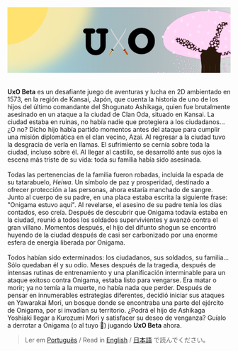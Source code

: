 <div align="center">
  <img src="https://github.com/AJUMP-Corp/.github/blob/main/uxo_banner.png" alt="UxO Banner">
</div><br>

**UxO Beta** es un desafiante juego de aventuras y lucha en 2D ambientado en 1573, en la región de Kansai, Japón, que cuenta la historia de uno de los hijos del último comandante del Shogunato Ashikaga, quien fue brutalmente asesinado en un ataque a la ciudad de Clan Oda, situado en Kansai. La ciudad estaba en ruinas, no había nadie que protegiera a los ciudadanos… ¿O no? Dicho hijo había partido momentos antes del ataque para cumplir una misión diplomática en el clan vecino, Azai. Al regresar a la ciudad tuvo la desgracia de verla en llamas. El sufrimiento se cernía sobre toda la ciudad, incluso sobre él. Al llegar al castillo, se desarrolló ante sus ojos la escena más triste de su vida: toda su familia había sido asesinada. <br><br>
Todas las pertenencias de la familia fueron robadas, incluida la espada de su tatarabuelo, _Heiwa_. Un símbolo de paz y prosperidad, destinado a ofrecer protección a las personas, ahora estaría manchado de sangre. Junto al cuerpo de su padre, en una placa estaba escrita la siguiente frase: "Onigama estuvo aquí". Al revelarse, el asesino de su padre tenía los días contados, eso creía. Después de descubrir que Onigama todavía estaba en la ciudad, reunió a todos los soldados supervivientes y avanzó contra el gran villano. Momentos después, el hijo del difunto shogun se encontró huyendo de la ciudad después de casi ser carbonizado por una enorme esfera de energía liberada por Onigama. <br><br>
Todos habían sido exterminados: los ciudadanos, sus soldados, su familia... Sólo quedaban él y su odio. Meses después de la tragedia, después de intensas rutinas de entrenamiento y una planificación interminable para un ataque exitoso contra Onigama, estaba listo para vengarse. Era matar o morir; ya no temía a la muerte, no había nada que perder. Después de pensar en innumerables estrategias diferentes, decidió iniciar sus ataques en Yawarakai Mori, un bosque donde se encontraba una parte del ejército de Onigama, por si invadían su territorio. ¿Podrá el hijo de Ashikaga Yoshiaki llegar a Kurozumi Mori y satisfacer su deseo de venganza? Guíalo a derrotar a Onigama (o al tuyo 🤭) jugando **UxO Beta** ahora.

> Ler em [Português](https://github.com/AJUMP-Corp/UxO-Beta/blob/main/readme/README_pt-BR.md) /
> Read in [English](https://github.com/AJUMP-Corp/UxO-Beta/blob/main/README.md) /
> [日本語](https://github.com/AJUMP-Corp/UxO-Beta/blob/main/readme/README_jp.md) で読んでください。
